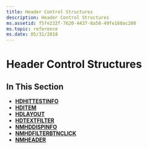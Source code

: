```yaml
---
title: Header Control Structures
description: Header Control Structures
ms.assetid: f5fe232f-7620-4437-8a58-49fe160ac208
ms.topic: reference
ms.date: 05/31/2018
---
```


# Header Control Structures

## In This Section

-   [**HDHITTESTINFO**](/windows/win32/api/commctrl/ns-commctrl-hdhittestinfo)
-   [**HDITEM**](/windows/win32/api/commctrl/ns-commctrl-hditema)
-   [**HDLAYOUT**](/windows/win32/api/commctrl/ns-commctrl-hdlayout)
-   [**HDTEXTFILTER**](/windows/desktop/api/Commctrl/ns-commctrl-hd_textfiltera)
-   [**NMHDDISPINFO**](/windows/win32/api/commctrl/ns-commctrl-nmhddispinfoa)
-   [**NMHDFILTERBTNCLICK**](/windows/win32/api/commctrl/ns-commctrl-nmhdfilterbtnclick)
-   [**NMHEADER**](/windows/win32/api/commctrl/ns-commctrl-nmheadera)

 

 




